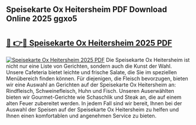 ## Speisekarte Ox Heitersheim PDF Download Online 2025 ggxo5

# <h2><a href="http://gce7vrh.nevu.top/?p=Speisekarte+Ox+Heitersheim">🔗 👉🔴 Speisekarte Ox Heitersheim 2025 PDF</a></h2>

[![Speisekarte Ox Heitersheim 2025 PDF](https://i.imgur.com/dBaPXMq.png)](http://gce7vrh.nevu.top/?p=Speisekarte+Ox+Heitersheim)
Die Speisekarte Ox Heitersheim ist nicht nur eine Liste von Gerichten, sondern auch die Kunst der Wahl. Unsere Cafeteria bietet leichte und frische Salate, die Sie im speziellen Menübereich finden können. Für diejenigen, die Fleisch bevorzugen, bieten wir eine Auswahl an Gerichten auf der Speisekarte Ox Heitersheim an: Rindfleisch, Schweinefleisch, Huhn und Fisch. Unseren Auserwählten bieten wir Gourmet-Gerichte wie Schaschlik und Steak an, die auf einem alten Feuer zubereitet werden. In jedem Fall sind wir bereit, Ihnen bei der Auswahl der Speisen auf der Speisekarte Ox Heitersheim zu helfen und Ihnen einen komfortablen und angenehmen Service zu bieten.
